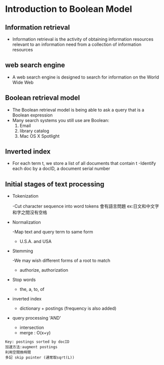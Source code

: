 # Introduction to Boolean Model
## Information retrieval
* Information retrieval is the activity of obtaining information    resources relevant to an information need from a collection of
    information resources
## web search engine
* A web search engine is designed to search for
    information on the World Wide Web
## Boolean retrieval model
* The Boolean retrieval model is being able to ask a
    query that is a Boolean expression
* Many search systems you still use are Boolean:
    1. Email
    2. library catalog
    3. Mac OS X Spotlight
## Inverted index
* For each term t, we store a list of all documents that contain t
    -Identify each doc by a docID, a document serial number
## Initial stages of text processing
* Tokenization

    -Cut character sequence into word tokens
    會有語言問題 ex:日文和中文字和字之間沒有空格
* Normalization

    -Map text and query term to same form
    * U.S.A. and USA
* Stemming

    -We may wish different forms of a root to match
    * authorize, authorization
* Stop words
    * the, a, to, of
* inverted index
    * dictionary + postings (frequency is also added)

* query processing 'AND'
    * intersection
    * merge : O(x+y)
```
Key: postings sorted by docID
加速方法:augment postings
利用空間換時間
多記 skip pointer (通常取sqrt(L))

```